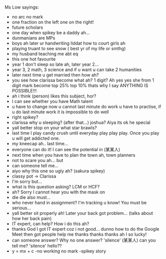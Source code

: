 Ms Low sayings:

- no arc no mark
- one fraction on the left one on the right!
- future scholars
- one day when spikey be a daddy ah...
- dunmanians are MPs
- boys ah later ur handwriting liddat how to court girls ah 
- playing truant to see snow ( best yr of my life or smthg)
- my husband teaching me abt eq
- this one hot favourite
- year 1 don't sleep so late ah, later year 2...
- year 3, 2 math, 3 science and if u want u can take 2 humanities
- later next time u get married then how ah?
- you see how clarissa become what ah? 1 digit? Ah yes yes she from 1 digit mark become top 25% top 10% thats why I say ANYTHING IS POSSIBLE!!!
- ah i think (person) likes this subject, hor?
- I can see whether you have Math talent
- u have to change now u cannot last minute do work u have to practise, if u do last minute work it is impossible to do well
- right spikey?
- clarissa why u sleeping? (after that...) joshua? Aiya its ok he special
- yall better stop on your what star brawls?
- last time I play candy crush until everyday play play play. Once you play u will get addicted one.
- my kneecap ah.. last time...
- everyone can do it! I can see the potential in (某某人)
- next time when you have to plan the town ah, town planners
- not to scare you ah... but
- can someone tell me...
- aiyo why this one so ugly ah? (sakura spikey)
- classy pot -> Clarissa
- I'm sorry but...
- what is this question asking? LCM or HCF?
- ah? Sorry I cannot hear you with the mask on
- die die also must...
- who never hand in assignment? I'm tracking u know! You must be serious...
- yall better sit properly ah! Later your back got problem... (talks about how her back pain)
- IT expert, can help? How i do this ah?
- thanks God I got IT expert coz i not good... dunno how to do the Google Meet then got people help me thanks thanks thanks ah I so lucky!
- can someone answer? Why no one answer? 'silence' (某某人) can you tell me? 'silence' hello??
- y = mx + c
-no working no mark
-spikey story
